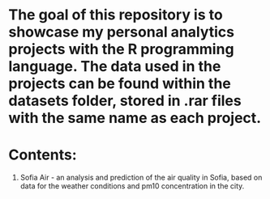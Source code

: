 # The goal of this repository is to showcase my personal analytics projects with the R programming language. The data used in the projects can be found within the datasets folder, stored in .rar files with the same name as each project.

# Contents:
1. Sofia Air - an analysis and prediction of the air quality in Sofia, based on data for the weather conditions and pm10 concentration in the city.
